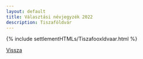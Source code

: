```yaml
---
layout: default
title: Választási névjegyzék 2022
description: Tiszaföldvár
---
```


{% include settlementHTMLs/Tiszafooxldvaar.html %}

[Vissza](../)